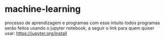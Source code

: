# machine-learning
processo de aprendizagem e programas com esse intuito
todos programas serão feitos usando o jupyter notebook, a seguir o link para quem quiser usar:
https://jupyter.org/install
